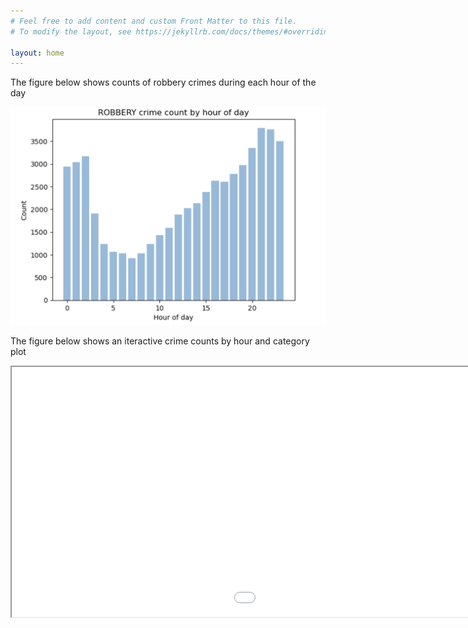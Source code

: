 ```yaml
---
# Feel free to add content and custom Front Matter to this file.
# To modify the layout, see https://jekyllrb.com/docs/themes/#overriding-theme-defaults

layout: home
---
```


The figure below shows counts of robbery crimes during each hour of the day

![Alt Text](/assets/ROBBERY.jpg)

The figure below shows an iteractive crime counts by hour and category plot

<iframe src="/assets/bokeh.html" width="1400" height="400"></iframe>